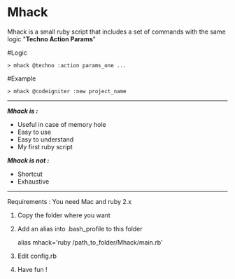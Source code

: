 Mhack
=====

Mhack is a small ruby script that includes a set of commands with the same logic "**Techno Action Params**"

#Logic

    > mhack @techno :action params_one ...

#Example  

    > mhack @codeigniter :new project_name  
    
----------
***Mhack is :***

 - Useful in case of memory hole 
 - Easy to use
 - Easy to understand
 - My first ruby script


***Mhack is not :***

 - Shortcut 
 - Exhaustive

----------


Requirements : You need Mac and ruby 2.x

 1. Copy the folder where you want
 2. Add an alias into .bash_profile to this folder

     alias mhack='ruby  /path_to_folder/Mhack/main.rb'

 3. Edit config.rb 
 4.  Have fun !